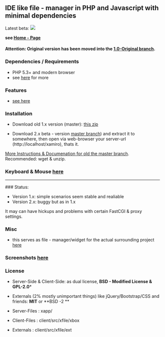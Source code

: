 ## **IDE like file - manager in PHP and Javascript with minimal dependencies**

Latest beta:
<a href="https://cloud.githubusercontent.com/assets/1205100/13831032/fa7b8632-ebd0-11e5-83c2-6a817e21c578.png"><img src="https://cloud.githubusercontent.com/assets/1205100/13831032/fa7b8632-ebd0-11e5-83c2-6a817e21c578.png"/></a>

**see [Home - Page](http://xamiro.com)**


#### Attention: Original version has been moved into the [1.0-Original branch](https://github.com/gbaumgart/xamiro/tree/1.0-Original).


### Dependencies / Requirements
- PHP 5.3+ and modern browser
- see [here](http://xamiro.com/requirements/) for more

### Features

- [see here](http://xamiro.com/features-2/)

### Installation

- Download old 1.x version (master): [this zip ](https://github.com/gbaumgart/xamiro/archive/1.0-Original.zip) 

- Download 2.x beta - version [master branch](https://github.com/gbaumgart/xamiro/archive/master.zip)) and extract it to somewhere, then open via web-browser your server-url (http://localhost/xamiro), thats it. 

[More Instructions & Documenation for old the master branch](http://xamiro.com/documentation/). Recommended: wget & unzip.

### Keyboard & Mouse [here](http://xamiro.com/keyboard-mouse/)

<hr/>
### Status: 

- Version 1.x: simple scenarios seem stable and realiable
- Version 2.x: buggy but as in 1.x

It may can have hickups and problems with certain FastCGI & proxy settings.

### Misc

- this serves as file - manager/widget for the actual surrounding project [here](http://x4mm.net)

### Screenshots [here](https://github.com/gbaumgart/xamiro/issues/3) 

### License

- Server-Side & Client-Side:  as dual license,  **BSD - Modified License & GPL-2.0***
- Externals (2% mostly unimportant things) like jQuery/Bootstrap/CSS and friends: **MIT** or **BSD -2 **

- Server-Files : xapp/
- Client-Files : client/src/xfile/xbox
- Externals    : client/src/xfile/ext
